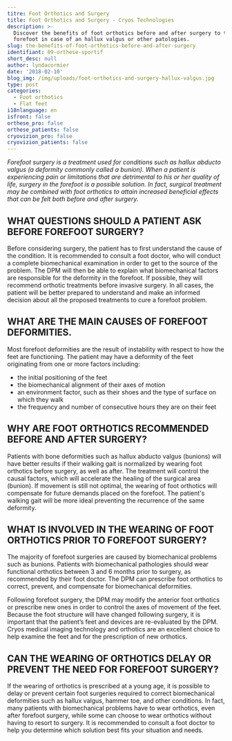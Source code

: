 ```yaml
---
titre: Foot Orthotics and Surgery
title: Foot Orthotics and Surgery - Cryos Technologies
description: >-
  Discover the benefits of foot orthotics before and after surgery to the
  forefoot in case of an hallux valgus or other patologies.
slug: the-benefits-of-foot-orthotics-before-and-after-surgery
identifiant: 09-orthese-sportif
short_desc: null
author: lyndacormier
date: '2018-02-10'
blog_img: /img/uploads/foot-orthotics-and-surgery-hallux-valgus.jpg
type: post
categories:
  - Foot orthotics
  - Flat feet
i18nlanguage: en
isfront: false
orthese_pro: false
orthese_patients: false
cryovizion_pro: false
cryovizion_patients: false
---
```

*Forefoot surgery is a treatment used for conditions such as hallux abducto valgus (a deformity commonly called a bunion). When a patient is experiencing pain or limitations that are detrimental to his or her quality of life, surgery in the forefoot is a possible solution. In fact, surgical treatment may be combined with foot orthotics to attain increased beneficial effects that can be felt both before and after surgery.*

## **WHAT QUESTIONS SHOULD A PATIENT ASK BEFORE FOREFOOT SURGERY?**

Before considering surgery, the patient has to first understand the cause of the condition. It is recommended to consult a foot doctor, who will conduct a complete biomechanical examination in order to get to the source of the problem. The DPM will then be able to explain what biomechanical factors are responsible for the deformity in the forefoot. If possible, they will recommend orthotic treatments before invasive surgery. In all cases, the patient will be better prepared to understand and make an informed decision about all the proposed treatments to cure a forefoot problem.
 
## **WHAT ARE THE MAIN CAUSES OF FOREFOOT DEFORMITIES.**

Most forefoot deformities are the result of instability with respect to how the feet are functioning. The patient may have a deformity of the feet originating from one or more factors including:


* the initial positioning of the feet
* the biomechanical alignment of their axes of motion
* an environment factor, such as their shoes and the type of surface on which they walk
* the frequency and number of consecutive hours they are on their feet

## **WHY ARE FOOT ORTHOTICS RECOMMENDED BEFORE AND AFTER SURGERY?**

Patients with bone deformities such as hallux abducto valgus (bunions) will have better results if their walking gait is normalized by wearing foot orthotics before surgery, as well as after. The treatment will control the causal factors, which will accelerate the healing of the surgical area (bunion). If movement is still not optimal, the wearing of foot orthotics will compensate for future demands placed on the forefoot. The patient's walking gait will be more ideal preventing the recurrence of the same deformity.

## **WHAT IS INVOLVED IN THE WEARING OF FOOT ORTHOTICS PRIOR TO FOREFOOT SURGERY?**

The majority of forefoot surgeries are caused by biomechanical problems such as bunions. Patients with biomechanical pathologies should wear functional orthotics between 3 and 6 months prior to surgery, as recommended by their foot doctor. The DPM can prescribe foot orthotics to correct, prevent, and compensate for biomechanical deformities.


Following forefoot surgery, the DPM may modify the anterior foot orthotics or prescribe new ones in order to control the axes of movement of the feet. Because the foot structure will have changed following surgery, it is important that the patient’s feet and devices are re-evaluated by the DPM. Cryos medical imaging technology and orthotics are an excellent choice to help examine the feet and for the prescription of new orthotics. 

## **CAN THE WEARING OF ORTHOTICS DELAY OR PREVENT THE NEED FOR FOREFOOT SURGERY?**

If the wearing of orthotics is prescribed at a young age, it is possible to delay or prevent certain foot surgeries required to correct biomechanical deformities such as hallux valgus, hammer toe, and other conditions. In fact, many patients with biomechanical problems have to wear orthotics, even after forefoot surgery, while some can choose to wear orthotics without having to resort to surgery. It is recommended to consult a foot doctor to help you determine which solution best fits your situation and needs.
